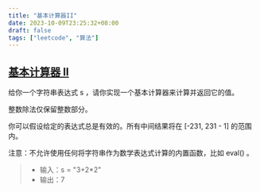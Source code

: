 ```yaml
---
title: "基本计算器II"
date: 2023-10-09T23:25:32+08:00
draft: false
tags: ["leetcode", "算法"]
---
```


## [基本计算器 II](https://leetcode.cn/problems/basic-calculator-ii/)

给你一个字符串表达式 s ，请你实现一个基本计算器来计算并返回它的值。

整数除法仅保留整数部分。

你可以假设给定的表达式总是有效的。所有中间结果将在 [-231, 231 - 1] 的范围内。

注意：不允许使用任何将字符串作为数学表达式计算的内置函数，比如 eval() 。


>- 输入：s = "3+2*2"
>- 输出：7

## 


